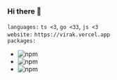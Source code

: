 ### Hi there 👋

`languages:` `ts <3`, `go <33`, `js <3`
<br />
`website:` `https://virak.vercel.app`
<br />
`packages:`
  - <img alt="npm" src="https://img.shields.io/npm/dw/%40utiliser%2Freact-hooks?style=flat&label=npm%20download&labelColor=blue" /> 
  - <img alt="npm" src="https://img.shields.io/npm/dw/vue-file-chooser?style=flat&label=npm%20download&labelColor=blue" /> 
  - <img alt="npm" src="https://img.shields.io/npm/dw/react-file-chooser?style=flat&label=npm%20download&labelColor=blue" />
